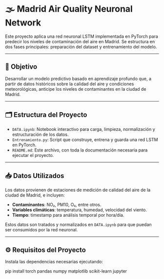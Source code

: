 # 🌫️ Madrid Air Quality Neuronal Network

Este proyecto aplica una red neuronal LSTM implementada en PyTorch para predecir los niveles de contaminación del aire en Madrid. Se estructura en dos fases principales: preparación del dataset y entrenamiento del modelo.

---

## 🧠 Objetivo

Desarrollar un modelo predictivo basado en aprendizaje profundo que, a partir de datos históricos sobre la calidad del aire y condiciones meteorológicas, anticipe los niveles de contaminantes en la ciudad de Madrid.

---

## 🗂️ Estructura del Proyecto

- `DATA.ipynb`: Notebook interactivo para carga, limpieza, normalización y estructuración de los datos.
- `Entrenamiento.py`: Script que construye, entrena y guarda una red LSTM en PyTorch.
- `README.md`: Este archivo, con toda la documentación necesaria para ejecutar el proyecto.

---

## 📥 Datos Utilizados

Los datos provienen de estaciones de medición de calidad del aire de la ciudad de Madrid, e incluyen:

- **Contaminantes**: NO₂, PM10, O₃, entre otros.
- **Variables climáticas**: temperatura, humedad, velocidad del viento.
- **Tiempo**: timestamp para análisis temporal por hora/día.

Estos datos son tratados y normalizados en `DATA.ipynb` para que puedan ser consumidos por la red neuronal.

---

## ⚙️ Requisitos del Proyecto

Instala las dependencias necesarias ejecutando:

pip install torch pandas numpy matplotlib scikit-learn jupyter
